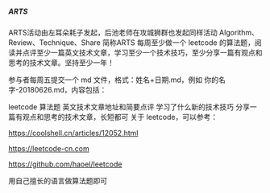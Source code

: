 ##### ARTS
ARTS活动由左耳朵耗子发起，后池老师在攻城狮群也发起同样活动
   Algorithm、Review、Technique、Share 简称ARTS
   每周至少做一个 leetcode 的算法题，阅读并点评至少一篇英文技术文章，学习至少一个技术技巧，至少分享一篇有观点和思考的技术文章。坚持至少一年！

参与者每周五提交一个 md 文件，格式：姓名+日期.md，例如 你的名字-20180626.md，内容包括：

leetcode 算法题
英文技术文章地址和简要点评
学习了什么新的技术技巧
分享一篇有观点和思考的技术文章，长短都可
关于 leetcode，可以参考：

https://coolshell.cn/articles/12052.html

https://leetcode-cn.com

https://github.com/haoel/leetcode

用自己擅长的语言做算法题即可

